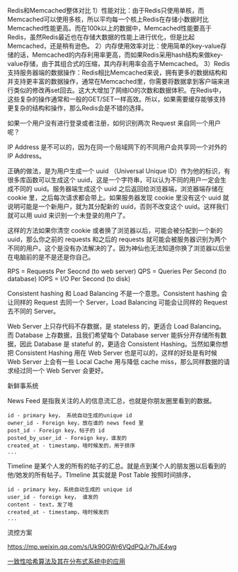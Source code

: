 Redis和Memcached整体对比
1）性能对比：由于Redis只使用单核，而Memcached可以使用多核，所以平均每一个核上Redis在存储小数据时比Memcached性能更高。而在100k以上的数据中，Memcached性能要高于Redis，虽然Redis最近也在存储大数据的性能上进行优化，但是比起Memcached，还是稍有逊色。
2）内存使用效率对比：使用简单的key-value存储的话，Memcached的内存利用率更高，而如果Redis采用hash结构来做key-value存储，由于其组合式的压缩，其内存利用率会高于Memcached。
3）Redis支持服务器端的数据操作：Redis相比Memcached来说，拥有更多的数据结构和并支持更丰富的数据操作，通常在Memcached里，你需要将数据拿到客户端来进行类似的修改再set回去。这大大增加了网络IO的次数和数据体积。在Redis中，这些复杂的操作通常和一般的GET/SET一样高效。所以，如果需要缓存能够支持更复杂的结构和操作，那么Redis会是不错的选择。



如果一个用户没有进行登录或者注册，如何识别两次 Request 来自同一个用户呢？

IP Address 是不可以的，因为在同一个局域网下的不同用户会共享同一个对外的 IP Address。

正确的做法，是为用户生成一个 uuid （Universal Unique ID）作为他的标识，有很多库函数可以生成这个 uuid，这是一个字符串，可以认为不同的用户一定会生成不同的 uuid。服务器端生成这个 uuid 之后返回给浏览器端，浏览器端存储在 cookie 里，之后每次请求都会带上。如果服务器发现 cookie 里没有这个 uuid 就说明可能是一个新用户，就为其分配新的 uuid，否则不改变这个 uuid。这样我们就可以用 uuid 来识别一个未登录的用户了。

这样的方法如果你清空 cookie 或者换了浏览器以后，可能会被分配到一个新的 uuid，那么你之前的 requests 和之后的 requests 就可能会被服务器识别为两个不同的用户。这个是没有办法解决的了。因为神仙也无法知道你换了浏览器以后坐在电脑前的是不是还是你自己。

RPS = Requests Per Seocnd (to web server)
QPS = Queries Per Second (to database)
IOPS = I/O Per Second (to disk)





Consistent hashing 和 Load Balancing 不是一个意思。Consistent hashing 会让同样的 Request 去同一个 Server，Load Balancing 可能会让同样的 Request 去不同的 Server。

Web Server 上只存代码不存数据，是 stateless 的，更适合 Load Balancing。而 Database 上存数据，且我们希望每个 Database server 能拆分开存储所有数据，因此 Database 是 stateful 的，更适合 Consistent Hashing。当然如果你想把 Consistent Hashing 用在 Web Server 也是可以的，这样的好处是有时候 Web Server 上会有一些 Local Cache 用与降低 cache miss，那么同样数据的请求经过同一个 Web Server 会更好。



新鲜事系统

News Feed 是指我关注的人的信息流汇总，也就是你朋友圈里看到的数据。

```
id - primary key， 系统自动生成的unique id
owner_id - Foreign key，放在谁的 news feed 里
post_id - Foreign key，帖子的 id
posted_by_user_id - Foreign key，谁发的
created_at - timestamp，啥时候发的，用于排序
...
```

Timeline 是某个人发的所有的帖子的汇总。就是点到某个人的朋友圈以后看到的他/她发的所有帖子。TImeline 其实就是 Post Table 按照时间排序，

```
id - primary key，系统自动生成的 unique id
user_id - foreign key， 谁发的
content - text，发了啥
created_at - timestamp，啥时候发的
...
```





流控方案

https://mp.weixin.qq.com/s/Uk90GWr6VQdPQJr7hJE4wg



[一致性哈希算法及其在分布式系统中的应用](http://blog.codinglabs.org/articles/consistent-hashing.html)